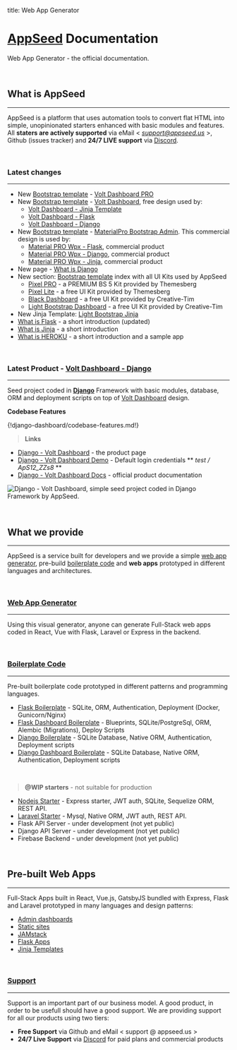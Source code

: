 
title: Web App Generator

# [AppSeed](https://appseed.us/) Documentation

Web App Generator - the official documentation.

<br />

## What is AppSeed
---

AppSeed is a platform that uses automation tools to convert flat HTML into simple, unopinionated starters enhanced with basic modules and features. 
All **staters are actively supported** via eMail < *support@appseed.us* >, Github (issues tracker) and **24/7 LIVE support** via [Discord](https://discord.gg/fZC6hup).

<br />

### Latest changes
---

- New [Bootstrap template](/bootstrap-template/) - [Volt Dashboard PRO](/bootstrap-template/volt-dashboard-pro/)
- New [Bootstrap template](/bootstrap-template/) - [Volt Dashboard](/bootstrap-template/volt-dashboard/), free design used by:
    - [Volt Dashboard - Jinja Template](/jinja-template/jinja-template-volt-dashboard/)
    - [Volt Dashboard - Flask](/admin-dashboards/flask-dashboard-volt/)
    - [Volt Dashboard - Django](/admin-dashboards/django-dashboard-volt/)
- New [Bootstrap template](/bootstrap-template/) - [MaterialPro Bootstrap Admin](/bootstrap-template/material-pro-wpx/). This commercial design is used by:
    - [Material PRO Wpx - Flask](/admin-dashboards/flask-material-dashboard-wpx-pro/), commercial product
    - [Material PRO Wpx - Django](/admin-dashboards/django-material-dashboard-wpx-pro/), commercial product
    - [Material PRO Wpx - Jinja](/jinja-template/jinja-template-material-dashboard-wpx-pro/), commercial product
- New page - [What is Django](/what-is/django)
- New section: [Bootstrap template](/bootstrap-template/) index with all UI Kits used by AppSeed
    - [Pixel PRO](/bootstrap-template/pixel-pro/) - a PREMIUM BS 5 Kit provided by Themesberg
    - [Pixel Lite](/bootstrap-template/pixel-lite/) - a free UI Kit provided by Themesberg
    - [Black Dashboard](/bootstrap-template/black-dashboard/) - a free UI Kit provided by Creative-Tim
    - [Light Bootstrap Dashboard](/bootstrap-template/light-bootstrap-dashboard/) - a free UI Kit provided by Creative-Tim
- New Jinja Template: [Light Bootstrap Jinja](/jinja-template/jinja-template-light-bootstrap/)
- [What is Flask](/what-is/flask/) - a short introduction (updated)
- [What is Jinja](/what-is/jinja/) - a short introduction 
- [What is HEROKU](/what-is/heroku/) - a short introduction and a sample app 

<br />

### Latest Product - [Volt Dashboard - Django](/admin-dashboards/django-dashboard-volt/)
---

Seed project coded in **[Django](/what-is/django/)** Framework with basic modules, database, ORM and deployment scripts on top of [Volt Dashboard](/bootstrap-template/volt-dashboard/) design.

**Codebase Features**

{!django-dashboard/codebase-features.md!}

> **Links**

- [Django - Volt Dashboard](https://appseed.us/admin-dashboards/django-dashboard-volt) - the product page
- [Django - Volt Dashboard Demo](https://django-dashboard-volt.appseed.us/) - Default login credentials ** *test / ApS12_ZZs8* **
- [Django - Volt Dashboard Docs](/admin-dashboards/django-dashboard-volt/) - official product documentation

![Django - Volt Dashboard, simple seed project coded in Django Framework by AppSeed.](https://raw.githubusercontent.com/app-generator/django-dashboard-volt/master/media/django-dashboard-volt-intro.gif) 

<br />

## What we provide
---

AppSeed is a service built for developers and we provide a simple [web app generator](/app-generator/), pre-build [boilerplate code](/boilerplate-code/) and **web apps** prototyped in different languages and architectures.


<br />

### [Web App Generator](/app-generator/)
---

Using this visual generator, anyone can generate Full-Stack web apps coded in React, Vue with Flask, Laravel or Express in the backend.

<br />

### [Boilerplate Code](/boilerplate-code/)

---

Pre-built boilerplate code prototyped in different patterns and programming languages.

- [Flask Boilerplate](/boilerplate-code/flask/) - SQLite, ORM, Authentication, Deployment (Docker, Gunicorn/Nginx)
- [Flask Dashboard Boilerplate](/boilerplate-code/flask-dashboard/) - Blueprints, SQLite/PostgreSql, ORM, Alembic (Migrations), Deploy Scripts
- [Django Boilerplate](/boilerplate-code/django/) - SQLite Database, Native ORM, Authentication, Deployment scripts
- [Django Dashboard Boilerplate](/boilerplate-code/django-dashboard/) - SQLite Database, Native ORM, Authentication, Deployment scripts

<br />

> **@WIP starters** - not suitable for production

- [Nodejs Starter](https://github.com/app-generator/nodejs-starter) - Express starter, JWT auth, SQLite, Sequelize ORM, REST API.
- [Laravel Starter](https://github.com/app-generator/laravel-boilerplate) - Mysql, Native ORM, JWT auth, REST API.
- Flask API Server - under development (not yet public)
- Django API Server - under development (not yet public)
- Firebase Backend - under development (not yet public)

<br />

## Pre-built Web Apps

---

Full-Stack Apps built in React, Vue.js, GatsbyJS bundled with Express, Flask and Laravel prototyped in many languages and design patterns: 

- [Admin dashboards](/admin-dashboards/)
- [Static sites](/static-site/)
- [JAMstack](/apps/jamstack/)
- [Flask Apps](/apps/flask-apps/)
- [Jinja Templates](/jinja-template/)

<br />

### [Support](https://appseed.us/support)

---

Support is an important part of our business model. A good product, in order to be usefull should have a good support. We are providing support for all our products using two tiers:

- **Free Support** via Github and eMail < support @ appseed.us >
- **24/7 Live Support** via [Discord](https://discord.gg/fZC6hup) for paid plans and commercial products
